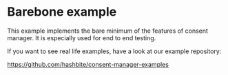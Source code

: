 # Barebone example

This example implements the bare minimum of the features of consent manager. It is especially used for end to end testing.

If you want to see real life examples, have a look at our example repository:

https://github.com/hashbite/consent-manager-examples

